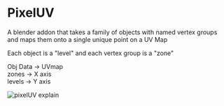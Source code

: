 # PixelUV

A blender addon that takes a family of objects with named vertex groups and maps them onto a single unique point on a UV Map

Each object is a "level" and each vertex group is a "zone"

Obj Data  ->  UVmap<br />
zones     ->  X axis<br />
levels    ->  Y axis<br />

![pixelUV explain](https://user-images.githubusercontent.com/15632432/234484113-3403ec87-c966-4d4a-a72a-b801cc786a42.png)
